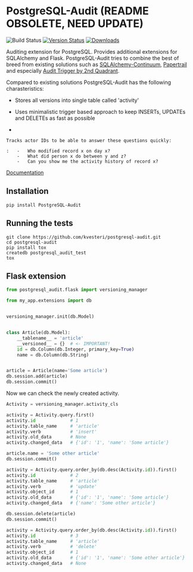 # PostgreSQL-Audit (README OBSOLETE, NEED UPDATE)

![Build
Status](https://github.com/kvesteri/postgresql-audit/actions/workflows/test.yml/badge.svg?branch=master)
[![Version
Status](https://img.shields.io/pypi/v/PostgreSQL-Audit.svg)](https://pypi.python.org/pypi/PostgreSQL-Audit/)
[![Downloads](https://img.shields.io/pypi/dm/PostgreSQL-Audit.svg)](https://pypi.python.org/pypi/PostgreSQL-Audit/)

Auditing extension for PostgreSQL. Provides additional extensions for
SQLAlchemy and Flask. PostgreSQL-Audit tries to combine the best of
breed from existing solutions such as
[SQLAlchemy-Continuum](https://github.com/kvesteri/SQLAlchemy-Continuum),
[Papertrail](https://github.com/airblade/paper_trail) and especially
[Audit Trigger by 2nd
Quadrant](https://github.com/2ndQuadrant/audit-trigger).

Compared to existing solutions PostgreSQL-Audit has the following
charasteristics:

-   Stores all versions into single table called \'activity\'

-   Uses minimalistic trigger based approach to keep INSERTs, UPDATEs
    and DELETEs as fast as possible

-   

    Tracks actor IDs to be able to answer these questions quickly:

    :   -   Who modified record x on day x?
        -   What did person x do between y and z?
        -   Can you show me the activity history of record x?

[Documentation](https://postgresql-audit.readthedocs.io/en/stable/index.html)

## Installation

    pip install PostgreSQL-Audit

## Running the tests

    git clone https://github.com/kvesteri/postgresql-audit.git
    cd postgresql-audit
    pip install tox
    createdb postgresql_audit_test
    tox

## Flask extension

``` python
from postgresql_audit.flask import versioning_manager

from my_app.extensions import db


versioning_manager.init(db.Model)


class Article(db.Model):
    __tablename__ = 'article'
    __versioned__ = {}  # <- IMPORTANT!
    id = db.Column(db.Integer, primary_key=True)
    name = db.Column(db.String)


article = Article(name='Some article')
db.session.add(article)
db.session.commit()
```

Now we can check the newly created activity.

``` python
Activity = versioning_manager.activity_cls

activity = Activity.query.first()
activity.id             # 1
activity.table_name     # 'article'
activity.verb           # 'insert'
activity.old_data       # None
activity.changed_data   # {'id': '1', 'name': 'Some article'}
```

``` python
article.name = 'Some other article'
db.session.commit()

activity = Activity.query.order_by(db.desc(Activity.id)).first()
activity.id             # 2
activity.table_name     # 'article'
activity.verb           # 'update'
activity.object_id      # 1
activity.old_data       # {'id': '1', 'name': 'Some article'}
activity.changed_data   # {'name': 'Some other article'}
```

``` python
db.session.delete(article)
db.session.commit()

activity = Activity.query.order_by(db.desc(Activity.id)).first()
activity.id             # 3
activity.table_name     # 'article'
activity.verb           # 'delete'
activity.object_id      # 1
activity.old_data       # {'id': '1', 'name': 'Some other article'}
activity.changed_data   # None
```
